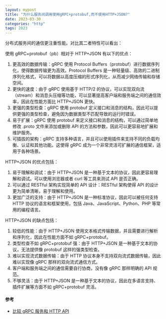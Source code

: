 ```yaml
---
layout: mypost
title: "为什么服务间调用使用gRPC+protobuf,而不使用HTTP+JSON?"
date: 2023-03-30
categories: "http"
tags: 2023
---
```


分布式服务间的通信更注重性能。对比其二者特性可以看出：

使用 gRPC+protobuf（pb）相对于 HTTP+JSON 有以下的优点：

1. 更高效的数据传输：gRPC 使用 Protocol Buffers（protobuf）进行数据序列化，使得数据传输更为高效。Protocol Buffers 是一种轻量级、高效的二进制序列化格式，可以将数据以高度压缩的形式序列化，从而减少网络传输和存储空间。
2. 更快的速度：由于 gRPC 使用基于 HTTP/2 的协议，可以实现双向流（stream）和消息头压缩等功能，可以显著提高客户端和服务端之间的通信效率，因此在性能方面比 HTTP+JSON 更快。
3. 更强的类型检查：gRPC 使用 protobuf 定义接口和消息的结构，因此可以提供更强的类型检查，避免因为数据类型不匹配导致的运行时错误。
4. 易于扩展：gRPC 使用 protobuf 来定义接口和消息的结构，可以通过简单地修改 .proto 文件来添加或删除 API 的方法和参数，因此可以更容易地扩展和维护服务。
5. 可插拔的架构：gRPC 支持多种语言，并且可以使用插件来支持不同的负载均衡、认证和其他功能。这使得 gRPC 成为一个非常灵活可扩展的通信框架，适用于各种场景。

HTTP+JSON 的优点包括：

1. 易于理解和调试：由于 HTTP+JSON 是一种基于文本的协议，因此更容易理解和调试。可以使用浏览器或者 curl 等工具来测试 API 是否正确。
2. 可以通过 RESTful 架构实现简单的 API 设计：RESTful 架构使得 API 的设计更为简单清晰，易于理解和使用。
3. 更加广泛的支持：由于 HTTP+JSON 是一种标准协议，因此可以被任何支持 HTTP 协议的语言和框架使用，包括 Java、JavaScript、Python、PHP 等常用的编程语言。

HTTP+JSON 的缺点包括：

1. 较低的性能：由于 HTTP+JSON 使用文本格式传输数据，并且需要进行解析和序列化，因此在性能方面不如 gRPC+protobuf。
2. 类型检查不如 gRPC+protobuf 强：由于 HTTP+JSON 是一种基于文本的协议，无法提供像 protobuf 这样的强类型检查。
3. 难以实现流式数据传输：由于 HTTP 协议本身不支持双向流式数据传输，因此难以实现像 gRPC 那样的双向流式通信方式。
4. 客户端和服务端之间的通信需要自行协商，没有像 gRPC 那样明确的 API 规范。
5. 不够灵活：由于 HTTP+JSON 是一种基于文本的协议，因此在多语言支持、插件扩展等方面不如 gRPC+protobuf 灵活。

#### 参考

- [比较 gRPC 服务和 HTTP API](https://learn.microsoft.com/zh-cn/aspnet/core/grpc/comparison?view=aspnetcore-6.0)
